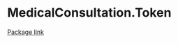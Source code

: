 # MedicalConsultation.Token

[Package link](https://www.nuget.org/packages/MedicalConsultation.Token/)